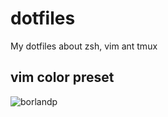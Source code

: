 # dotfiles

My dotfiles about zsh, vim ant tmux

## vim color preset

![borlandp](https://github.com/caglartoklu/borlandp.vim)

